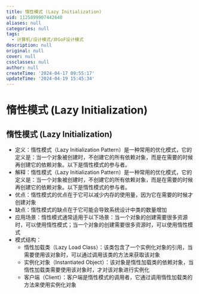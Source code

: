 ```yaml
---
title: 惰性模式 (Lazy Initialization)
uid: 1125899907442640
aliases: null
categories: null
tags:
  - 计算机/设计模式/非GoF设计模式
description: null
original: null
cover: null
cssclasses: null
author: null
createTime: '2024-04-17 09:55:17'
updateTime: '2024-04-19 15:45:34'
---
```


# 惰性模式 (Lazy Initialization)

## 惰性模式 (Lazy Initialization)

- 定义：惰性模式（Lazy Initialization Pattern）是一种常用的优化模式，它的定义是：当一个对象被创建时，不创建它的所有依赖对象，而是在需要的时候再创建它的依赖对象。以下是惰性模式的参与者。
- 解释：惰性模式（Lazy Initialization Pattern）是一种常用的优化模式，它的定义是：当一个对象被创建时，不创建它的所有依赖对象，而是在需要的时候再创建它的依赖对象。以下是惰性模式的参与者。
- 优点：惰性模式的优点在于它可以减少内存的使用量，因为它在需要的时候才创建对象
- 缺点：惰性模式的缺点在于它可能会导致系统设计中类的数量增加
- 应用场景：惰性模式通常适用于以下场景：当一个对象的创建需要很多资源时，可以使用惰性模式；当一个对象的创建需要很多资源时，可以使用惰性模式
- 模式结构：
  - 惰性加载类（Lazy Load Class）：该类包含了一个实例化对象的引用，当需要使用该对象时，可以通过调用该类的方法来获取该对象
  - 实例化对象（Instantiated Object）：该对象是惰性加载类的依赖对象，当惰性加载类需要使用该对象时，才对该对象进行实例化
  - 客户端（Client）：客户端是惰性模式的调用者，它通过调用惰性加载类的方法来使用实例化对象
